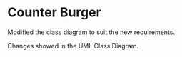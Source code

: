 # Counter Burger

Modified the class diagram to suit the new requirements. 

Changes showed in the UML Class Diagram.


